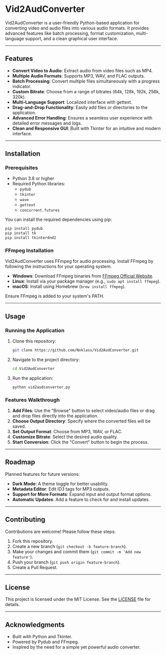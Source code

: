 # Vid2AudConverter

Vid2AudConverter is a user-friendly Python-based application for converting video and audio files into various audio formats. It provides advanced features like batch processing, format customization, multi-language support, and a clean graphical user interface.

---

## Features

- **Convert Video to Audio**: Extract audio from video files such as MP4.
- **Multiple Audio Formats**: Supports MP3, WAV, and FLAC outputs.
- **Batch Processing**: Convert multiple files simultaneously with a progress indicator.
- **Custom Bitrate**: Choose from a range of bitrates (64k, 128k, 192k, 256k, 320k).
- **Multi-Language Support**: Localized interface with gettext.
- **Drag-and-Drop Functionality**: Easily add files or directories to the application.
- **Advanced Error Handling**: Ensures a seamless user experience with detailed error messages and logs.
- **Clean and Responsive GUI**: Built with Tkinter for an intuitive and modern interface.

---

## Installation

### Prerequisites

- Python 3.8 or higher
- Required Python libraries:
  - `pydub`
  - `tkinter`
  - `wave`
  - `gettext`
  - `concurrent.futures`

You can install the required dependencies using pip:

```bash
pip install pydub
pip install tk
pip install tkinterdnd2
```

### FFmpeg Installation

Vid2AudConverter uses FFmpeg for audio processing. Install FFmpeg by following the instructions for your operating system:

- **Windows**: Download FFmpeg binaries from [FFmpeg Official Website](https://ffmpeg.org/).
- **Linux**: Install via your package manager (e.g., `sudo apt install ffmpeg`).
- **macOS**: Install using Homebrew (`brew install ffmpeg`).

Ensure FFmpeg is added to your system's PATH.

---

## Usage

### Running the Application

1. Clone this repository:
   ```bash
   git clone https://github.com/Nxklass/Vid2AudConverter.git
   ```

2. Navigate to the project directory:
   ```bash
   cd Vid2AudConverter
   ```

3. Run the application:
   ```bash
   python vid2audconverter.py
   ```

### Features Walkthrough

1. **Add Files**: Use the "Browse" button to select video/audio files or drag and drop files directly into the application.
2. **Choose Output Directory**: Specify where the converted files will be saved.
3. **Set Output Format**: Choose from MP3, WAV, or FLAC.
4. **Customize Bitrate**: Select the desired audio quality.
5. **Start Conversion**: Click the "Convert" button to begin the process.

---

## Roadmap

Planned features for future versions:

- **Dark Mode**: A theme toggle for better usability.
- **Metadata Editor**: Edit ID3 tags for MP3 outputs.
- **Support for More Formats**: Expand input and output format options.
- **Automatic Updates**: Add a feature to check for and install updates.

---

## Contributing

Contributions are welcome! Please follow these steps:

1. Fork this repository.
2. Create a new branch (`git checkout -b feature-branch`).
3. Make your changes and commit them (`git commit -m 'Add new feature'`).
4. Push your branch (`git push origin feature-branch`).
5. Create a Pull Request.

---

## License

This project is licensed under the MIT License. See the [LICENSE](LICENSE) file for details.

---

## Acknowledgments

- Built with Python and Tkinter.
- Powered by Pydub and FFmpeg.
- Inspired by the need for a simple yet powerful audio converter.

